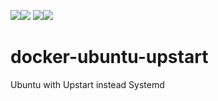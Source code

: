 [![](https://images.microbadger.com/badges/image/babim/ubuntu-upstart.svg)](https://microbadger.com/images/babim/ubuntu-upstart "Get your own image badge on microbadger.com")[![](https://images.microbadger.com/badges/version/babim/ubuntu-upstart.svg)](https://microbadger.com/images/babim/ubuntu-upstart "Get your own version badge on microbadger.com")
[![](https://images.microbadger.com/badges/image/babim/ubuntu-upstart:ssh.svg)](https://microbadger.com/images/babim/ubuntu-upstart:ssh "Get your own image badge on microbadger.com")[![](https://images.microbadger.com/badges/version/babim/ubuntu-upstart:ssh.svg)](https://microbadger.com/images/babim/ubuntu-upstart:ssh "Get your own version badge on microbadger.com")

# docker-ubuntu-upstart
Ubuntu with Upstart instead Systemd
